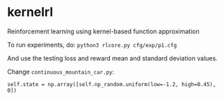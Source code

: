 # kernelrl
Reinforcement learning using kernel-based function approximation

To run experiments, do:
`python3 rlcore.py cfg/exp/p1.cfg`

And use the testing loss and reward mean and standard deviation values.


Change `continuous_mountain_car.py`:

``self.state = np.array([self.np_random.uniform(low=-1.2, high=0.45), 0])``
